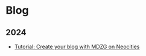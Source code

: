 # Blog

## 2024

- [Tutorial: Create your blog with MDZG on Neocities](2024/tutorial_blog_with_mdzg)
